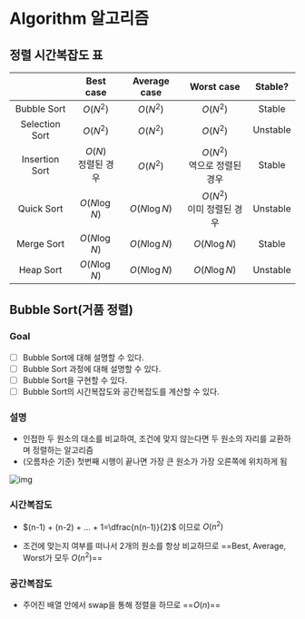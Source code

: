 # Algorithm 알고리즘

## 정렬 시간복잡도 표

|                |        Best case        | Average case  |            Worst case            | Stable?  |
| :------------: | :---------------------: | :-----------: | :------------------------------: | :------: |
|  Bubble Sort   |        $O(N^2)$         |   $O(N^2)$    |             $O(N^2)$             |  Stable  |
| Selection Sort |        $O(N^2)$         |   $O(N^2)$    |             $O(N^2)$             | Unstable |
| Insertion Sort | $O(N)$<br />정렬된 경우 |   $O(N^2)$    | $O(N^2)$<br />역으로 정렬된 경우 |  Stable  |
|   Quick Sort   |      $O(N\log{N})$      | $O(N\log{N})$ |  $O(N^2)$<br />이미 정렬된 경우  | Unstable |
|   Merge Sort   |      $O(N\log{N})$      | $O(N\log{N})$ |          $O(N\log{N})$           |  Stable  |
|   Heap Sort    |      $O(N\log{N})$      | $O(N\log{N})$ |          $O(N\log{N})$           | Unstable |

## Bubble Sort(거품 정렬)

### Goal

- [ ] Bubble Sort에 대해 설명할 수 있다.
- [ ] Bubble Sort 과정에 대해 설명할 수 있다.
- [ ] Bubble Sort을 구현할 수 있다.
- [ ] Bubble Sort의 시간복잡도와 공간복잡도를 계산할 수 있다.

### 설명

- 인접한 두 원소의 대소를 비교하여, 조건에 맞지 않는다면 두 원소의 자리를 교환하며 정렬하는 알고리즘
- (오름차순 기준) 첫번째 시행이 끝나면 가장 큰 원소가 가장 오른쪽에 위치하게 됨

![img](https://github.com/GimunLee/tech-refrigerator/raw/master/Algorithm/resources/bubble-sort-001.gif)

### 시간복잡도

- $(n-1) + (n-2) + ... + 1=\dfrac{n(n-1)}{2}$ 이므로 $O(n^2)$

- 조건에 맞는지 여부를 떠나서 2개의 원소를 항상 비교하므로 ==Best, Average, Worst가 모두 $O(n^2)$==

### 공간복잡도

- 주어진 배열 안에서 swap을 통해 정렬을 하므로 ==$O(n)$==